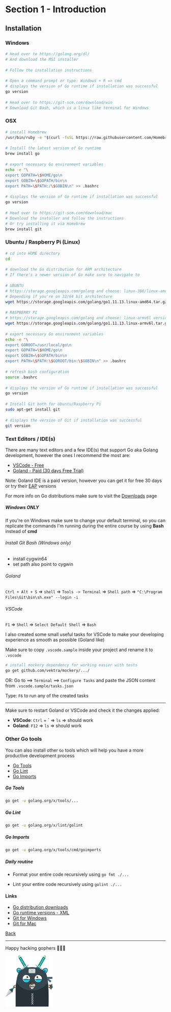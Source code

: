 # Section 1 - Introduction

## Installation

### Windows

```bash
# Head over to https://golang.org/dl/
# And download the MSI installer

# Follow the installation instructions

# Open a command prompt or type: Windows + R => cmd
# displays the version of Go runtime if installation was successful
go version

# Head over to https://git-scm.com/download/win
# Download Git Bash, which is a linux like terminal for Windows
```

### OSX

```bash
# install Homebrew
/usr/bin/ruby -e "$(curl -fsSL https://raw.githubusercontent.com/Homebrew/install/master/install)"

# Install the latest version of Go runtime
brew install go

# export necessary Go environment variables 
echo -e "\
export GOPATH=\$HOME/go\n
export GOBIN=\$GOPATH/bin\n
export PATH=\$PATH:/\$GOBIN\n" >> .bashrc

# displays the version of Go runtime if installation was successful
go version

# Head over to https://git-scm.com/download/mac
# Download the installer and follow the instructions
# Or try installing it via Homebrew
brew install git
```

### Ubuntu / Raspberry Pi (Linux)

```bash
# cd into HOME directory
cd

# download the Go distribution for ARM architecture
# If there's a newer version of Go make sure to navigate to

# UBUNTU
# https://storage.googleapis.com/golang and choose: linux-386/linux-amd64 version
# Depending if you're on 32/64 bit architecture
wget https://storage.googleapis.com/golang/go1.11.13.linux-amd64.tar.gz

# RASPBERRY PI
# https://storage.googleapis.com/golang and choose: linux-armv6l version
wget https://storage.googleapis.com/golang/go1.11.13.linux-armv6l.tar.gz

# export necessary Go environment variables 
echo -e "\
export GOROOT=/usr/local/go\n
export GOPATH=\$HOME/go\n
export GOBIN=\$GOPATH/bin\n
export PATH=\$PATH:\$GOROOT/bin:\$GOBIN\n" >> .bashrc

# refresh bash configuration
source .bashrc

# displays the version of Go runtime if installation was successful
go version

# Install Git both for Ubuntu/Raspberry Pi
sudo apt-get install git

# displays the version of Git if installation was successful
git version
```

### Text Editors / IDE(s)

There are many text editors and a few IDE(s) that support Go aka Golang
development, however the ones I recommend the most are:

- [VSCode - Free](https://code.visualstudio.com/download)
- [Goland - Paid (30 days Free Trial)](https://www.jetbrains.com/go/download)

Note: Goland IDE is a paid version, however you can get it for free 30 days
or try their [EAP](https://www.jetbrains.com/go/nextversion/) versions

For more info on Go distributions make sure to visit
the [Downloads](https://golang.org/dl/) page

##### Windows ONLY

If you're on Windows make sure to change your default
terminal, so you can replicate the commands I'm running during
the entire course by using **Bash** instead of **cmd**

###### Install Git Bash (Windows only)

- install cygwin64
- set path also point to cygwin

###### Goland

`Ctrl + Alt + S` => `shell` => `Tools -> Terminal` => `Shell path` => `"C:\Program Files\Git\bin\sh.exe" --login -i`

###### VSCode

`F1` => `Shell` => `Select Default Shell` => `Bash`

I also created some small useful tasks for VSCode to make your
developing experience as smooth as possible (Goland like)

Make sure to copy `.vscode.sample` inside your project and
rename it to `.vscode`

```bash
# install mockery dependency for working easier with tests
go get github.com/vektra/mockery/.../
```

OR: Go to ==> `Terminal` ==> `Configure Tasks` and paste
the JSON content from `.vscode.sample/tasks.json`

Type: `F6` to run any of the created tasks

---

Make sure to restart Goland or VSCode and check it the changes applied:

- **VSCode**: `Ctrl` + **\`** => `ls` => should work
- **Goland**: `F12` => `ls` => should work

### Other Go tools

You can also install other `Go` tools which will help you have a more productive development process

- [Go Tools](https://github.com/golang/tools)
- [Go Lint](https://github.com/golang/lint)
- [Go Imports](https://godoc.org/golang.org/x/tools/cmd/goimports)

##### Go Tools

```bash
go get -u golang.org/x/tools/...
```

##### Go Lint

```bash
go get -u golang.org/x/lint/golint
```

##### Go Imports

```bash
go get -u golang.org/x/tools/cmd/goimports
```

##### Daily routine

- Format your entire code recursively using
`go fmt ./...`

- Lint your entire code recursively using
`golint ./...` 

#### Links

- [Go distribution downloads](https://golang.org/dl/)
- [Go runtime versions - XML](https://storage.googleapis.com/golang)
- [Git for Windows](https://git-scm.com/download/win)
- [Git for Mac](https://git-scm.com/download/mac)

[Back](https://github.com/steevehook/udemy-go101/blob/master/section_1-introduction)

---

Happy hacking gophers 🚀🚀🚀

<img src="https://github.com/steevehook/udemy-go101/raw/master/udemy-go101.svg?sanitize=true" width="150px"/>
